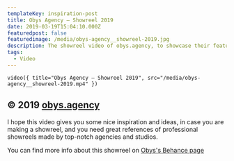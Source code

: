 ```yaml
---
templateKey: inspiration-post
title: Obys Agency — Showreel 2019
date: 2019-03-19T15:04:10.000Z
featuredpost: false
featuredimage: /media/obys-agency__showreel-2019.jpg
description: The showreel video of obys.agency, to showcase their featured projects and work on a gorgeous video.
tags:
  - Video
---
```


`video({ title="Obys Agency — Showreel 2019", src="/media/obys-agency__showreel-2019.mp4" })`

## © 2019 [obys.agency](https://obys.agency/)

I hope this video gives you some nice inspiration and ideas, in case you are making a showreel, and you need great references of professional showreels made by top-notch agencies and studios.

You can find more info about this showreel on [Obys's Behance page](https://www.behance.net/gallery/77112495/obys-agency-identity-website-design-showreel)
